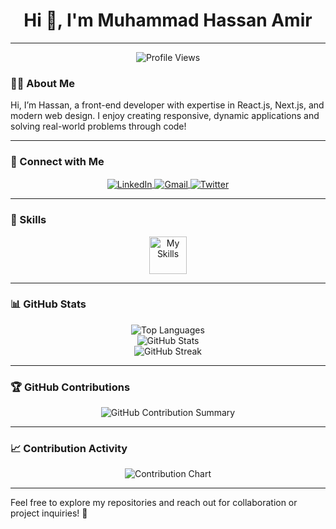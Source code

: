 <h1 align="center">Hi 👋, I'm Muhammad Hassan Amir</h1>

---

<p align="center">
	<img src="https://komarev.com/ghpvc/?username=hassanamir05&label=Profile%20views&color=0e75b6&style=flat" alt="Profile Views" />
</p>

### 💁‍♂️ About Me
<p>Hi, I’m Hassan, a front-end developer with expertise in React.js, Next.js, and modern web design. I enjoy creating responsive, dynamic applications and solving real-world problems through code!</p>

---

### 📱 Connect with Me
<p align="center">
	<a href="https://www.linkedin.com/in/muhammadhassanamir/" target="_blank">
		<img align="center" src="https://skillicons.dev/icons?i=linkedin" alt="LinkedIn">
	</a>
 	<a href="mailto:hassanamir0506@gmail.com" target="_blank">
		<img align="center" src="https://skillicons.dev/icons?i=gmail" alt="Gmail">
	</a>
	<a href="https://x.com/Hassanamir0506" target="_blank">
		<img align="center" src="https://skillicons.dev/icons?i=twitter" alt="Twitter">
	</a>
</p>

---

### 🚀 Skills
<div align="center">
	<img align="center" height="60px" src="https://skillicons.dev/icons?i=next,react,ts,js,python,redux,firebase,supabase,tailwind,materialui,html,css,bootstrap,cpp" alt="My Skills">
</div>

---

### 📊 GitHub Stats

<div align="center">
	<img src="https://github-readme-stats.vercel.app/api/top-langs/?username=hassanamir05&layout=compact&theme=dark" alt="Top Languages" />
</div>

<div align="center">
	<img src="https://github-readme-stats.vercel.app/api?username=hassanamir05&show_icons=true&theme=dark" alt="GitHub Stats" />
</div>

<div align="center">
	<img src="https://github-readme-streak-stats.herokuapp.com/?user=hassanamir05&theme=dark" alt="GitHub Streak" />
</div>

---

### 🏆 GitHub Contributions
<p align="center">
	<img src="https://github-profile-summary-cards.vercel.app/api/cards/profile-details?username=hassanamir05&theme=dark" alt="GitHub Contribution Summary" />
</p>

---

### 📈 Contribution Activity
<p align="center">
	<img src="<URL_TO_YOUR_IMAGE>" alt="Contribution Chart" />
</p>

---

Feel free to explore my repositories and reach out for collaboration or project inquiries! 🌟
